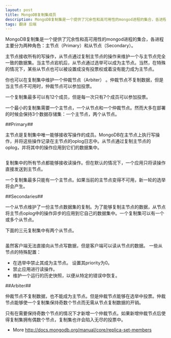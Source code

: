 ```yaml
---
layout: post
title: MongoDB复制集成员
description: MongoDB复制集是一个提供了冗余性和高可用性的mongod进程的集合，各进程主要分为两种角色：主节点（Primary）和从节点（Secondary）。
tags: 翻译 后端
---
```


MongoDB复制集是一个提供了冗余性和高可用性的mongod进程的集合，各进程主要分为两种角色：主节点（Primary）和从节点（Secondary）。

主节点接收所有的写操作，从节点通过复制主节点的操作来维护一个与主节点完全一致的数据集。当主节点宕机后，从节点通过选举可以成为主节点。当然，在特殊的情况下，某些从节点也可以被设置成没有投票权或着没有能力成为主节点。

你也可以在复制集中维护一个仲裁节点（Arbiter） 。仲裁节点不复制数据，但是当主节点不可用时，仲裁节点可以参加投票。

一个复制集最多可以有12个成员，但是每一次只有7个成员可以参加投票。

一个最小的复制集需要一个主节点，一个从节点和一个仲裁节点。然而大多在部署的时候会保持3个数据存储集：一个主节点，两个从节点。

##Primary##

主节点是复制集中唯一能够接收写操作的成员。MongoDB在主节点上执行写操作，并将这些操作记录在主节点的oplog日志中。从节点通过复制主节点的oplog，并将其中的操作应用到它们的数据集中。

<p class="picture"><img alt="" src="{{site.qiniu_static}}/assets/img/2013-10-21/replica_routing.png"/></p>

复制集中的所有节点都能够接收读操作。但在默认的情况下，一个应用只将读操作直接发送到主节点。

一个复制集最多只能有一个主节点。如果当前的主节点变得不可用，新一轮的选举将会产生。

##Secondaries##

一个从节点维护了一份主节点数据集的复制。为了能够复制主节点的数据，从节点将主节点oplog中的操作异步的应用到它自己的数据集中。一个复制集可以有一个或多个从节点。

下面的三元复制集中有两个从节点。

<p class="picture"><img alt="" src="{{site.qiniu_static}}/assets/img/2013-10-21/replica_set.jpg"/></p>

虽然客户端无法直接向从节点写数据，但是客户端可以读从节点的数据。
一些从节点的特殊配置：

* 在选举中禁止其成为主节点。 设置其priority为0。
* 禁止应用进行读操作。
* 维护一个运行的历史快照，以便从特定的错误中恢复。


##Arbiter##

仲裁节点不复制数据，也不能成为主节点。但是仲裁节点能够在选举中投票。仲裁节点能够使一个复制集保持奇数个节点而无需从节点复制数据的开销。

只有在需要保持奇数个节点的情况下才新增一个仲裁节点。如果新增仲裁节点后使得复制集拥有偶数个节点，复制集也许会陷入无尽的投票中。

- More http://docs.mongodb.org/manual/core/replica-set-members